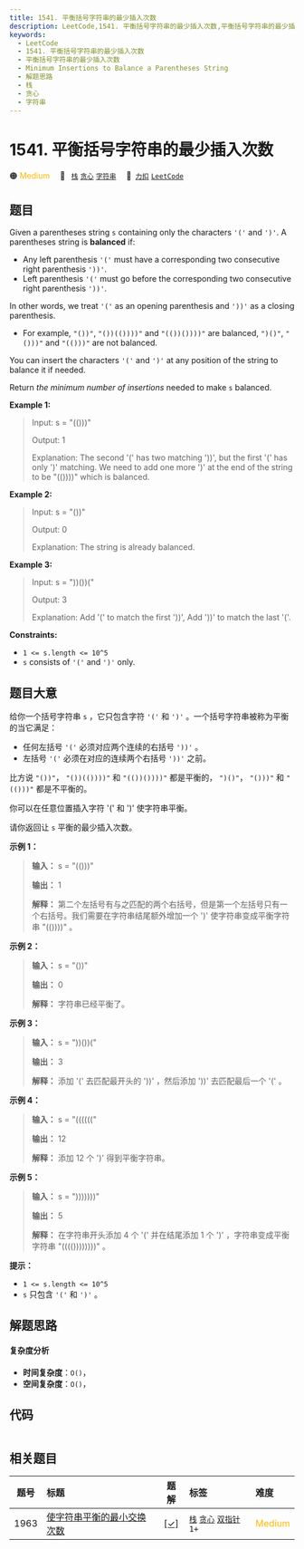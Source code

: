 ```yaml
---
title: 1541. 平衡括号字符串的最少插入次数
description: LeetCode,1541. 平衡括号字符串的最少插入次数,平衡括号字符串的最少插入次数,Minimum Insertions to Balance a Parentheses String,解题思路,栈,贪心,字符串
keywords:
  - LeetCode
  - 1541. 平衡括号字符串的最少插入次数
  - 平衡括号字符串的最少插入次数
  - Minimum Insertions to Balance a Parentheses String
  - 解题思路
  - 栈
  - 贪心
  - 字符串
---
```


# 1541. 平衡括号字符串的最少插入次数

🟠 <font color=#ffb800>Medium</font>&emsp; 🔖&ensp; [`栈`](/tag/stack.md) [`贪心`](/tag/greedy.md) [`字符串`](/tag/string.md)&emsp; 🔗&ensp;[`力扣`](https://leetcode.cn/problems/minimum-insertions-to-balance-a-parentheses-string) [`LeetCode`](https://leetcode.com/problems/minimum-insertions-to-balance-a-parentheses-string)

## 题目

Given a parentheses string `s` containing only the characters `'('` and `')'`.
A parentheses string is **balanced** if:

  * Any left parenthesis `'('` must have a corresponding two consecutive right parenthesis `'))'`.
  * Left parenthesis `'('` must go before the corresponding two consecutive right parenthesis `'))'`.

In other words, we treat `'('` as an opening parenthesis and `'))'` as a
closing parenthesis.

  * For example, `"())"`, `"())(())))"` and `"(())())))"` are balanced, `")()"`, `"()))"` and `"(()))"` are not balanced.

You can insert the characters `'('` and `')'` at any position of the string to
balance it if needed.

Return _the minimum number of insertions_ needed to make `s` balanced.



**Example 1:**

> Input: s = "(()))"
> 
> Output: 1
> 
> Explanation: The second '(' has two matching '))', but the first '(' has only ')' matching. We need to add one more ')' at the end of the string to be "(())))" which is balanced.

**Example 2:**

> Input: s = "())"
> 
> Output: 0
> 
> Explanation: The string is already balanced.

**Example 3:**

> Input: s = "))())("
> 
> Output: 3
> 
> Explanation: Add '(' to match the first '))', Add '))' to match the last '('.

**Constraints:**

  * `1 <= s.length <= 10^5`
  * `s` consists of `'('` and `')'` only.


## 题目大意

给你一个括号字符串 `s` ，它只包含字符 `'('` 和 `')'` 。一个括号字符串被称为平衡的当它满足：

  * 任何左括号 `'('` 必须对应两个连续的右括号 `'))'` 。
  * 左括号 `'('` 必须在对应的连续两个右括号 `'))'` 之前。

比方说 `"())"`， `"())(())))"` 和 `"(())())))"` 都是平衡的， `")()"`， `"()))"` 和
`"(()))"` 都是不平衡的。

你可以在任意位置插入字符 '(' 和 ')' 使字符串平衡。

请你返回让 `s` 平衡的最少插入次数。



**示例 1：**

> 
> 
> 
> 
> 
> **输入：** s = "(()))"
> 
> **输出：** 1
> 
> **解释：** 第二个左括号有与之匹配的两个右括号，但是第一个左括号只有一个右括号。我们需要在字符串结尾额外增加一个 ')' 使字符串变成平衡字符串 "(())))" 。
> 
> 

**示例 2：**

> 
> 
> 
> 
> 
> **输入：** s = "())"
> 
> **输出：** 0
> 
> **解释：** 字符串已经平衡了。
> 
> 

**示例 3：**

> 
> 
> 
> 
> 
> **输入：** s = "))())("
> 
> **输出：** 3
> 
> **解释：** 添加 '(' 去匹配最开头的 '))' ，然后添加 '))' 去匹配最后一个 '(' 。
> 
> 

**示例 4：**

> 
> 
> 
> 
> 
> **输入：** s = "(((((("
> 
> **输出：** 12
> 
> **解释：** 添加 12 个 ')' 得到平衡字符串。
> 
> 

**示例 5：**

> 
> 
> 
> 
> 
> **输入：** s = ")))))))"
> 
> **输出：** 5
> 
> **解释：** 在字符串开头添加 4 个 '(' 并在结尾添加 1 个 ')' ，字符串变成平衡字符串 "(((())))))))" 。
> 
> 



**提示：**

  * `1 <= s.length <= 10^5`
  * `s` 只包含 `'('` 和 `')'` 。


## 解题思路

#### 复杂度分析

- **时间复杂度**：`O()`，
- **空间复杂度**：`O()`，

## 代码

```javascript

```

## 相关题目

<!-- prettier-ignore -->
| 题号 | 标题 | 题解 | 标签 | 难度 |
| :------: | :------ | :------: | :------ | :------ |
| 1963 | [使字符串平衡的最小交换次数](https://leetcode.com/problems/minimum-number-of-swaps-to-make-the-string-balanced) | [[✓]](/problem/1963.md) |  [`栈`](/tag/stack.md) [`贪心`](/tag/greedy.md) [`双指针`](/tag/two-pointers.md) `1+` | <font color=#ffb800>Medium</font> |